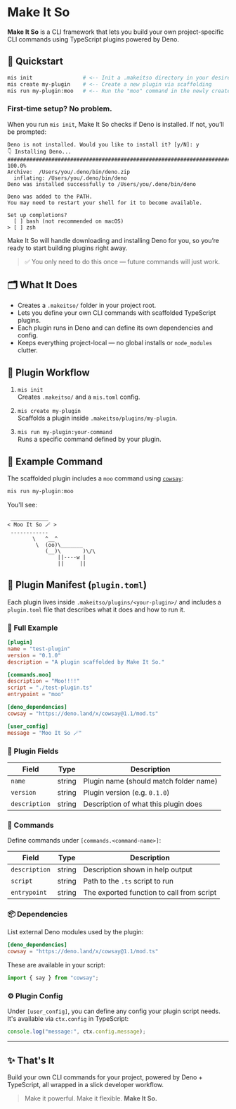 # Make It So

**Make It So** is a CLI framework that lets you build your own project-specific CLI commands using TypeScript plugins powered by Deno.

## 🚀 Quickstart

```sh
mis init                # <-- Init a .makeitso directory in your desired project
mis create my-plugin    # <-- Create a new plugin via scaffolding
mis run my-plugin:moo   # <-- Run the "moo" command in the newly created "my-plugin" 
```

### First-time setup? No problem.

When you run `mis init`, Make It So checks if Deno is installed. If not, you’ll be prompted:

```
Deno is not installed. Would you like to install it? [y/N]: y
👇 Installing Deno...
######################################################################## 100.0%
Archive:  /Users/you/.deno/bin/deno.zip
  inflating: /Users/you/.deno/bin/deno  
Deno was installed successfully to /Users/you/.deno/bin/deno

Deno was added to the PATH.
You may need to restart your shell for it to become available.

Set up completions?
  [ ] bash (not recommended on macOS)
> [ ] zsh
```

Make It So will handle downloading and installing Deno for you, so you’re ready to start building plugins right away.

> ✅ You only need to do this once — future commands will just work.

## 🗂 What It Does

- Creates a `.makeitso/` folder in your project root.
- Lets you define your own CLI commands with scaffolded TypeScript plugins.
- Each plugin runs in Deno and can define its own dependencies and config.
- Keeps everything project-local — no global installs or `node_modules` clutter.

## 🧱 Plugin Workflow

1. `mis init`  
   Creates `.makeitso/` and a `mis.toml` config.

2. `mis create my-plugin`  
   Scaffolds a plugin inside `.makeitso/plugins/my-plugin`.

3. `mis run my-plugin:your-command`  
   Runs a specific command defined by your plugin.

## 🐄 Example Command

The scaffolded plugin includes a `moo` command using [`cowsay`](https://deno.land/x/cowsay):

```sh
mis run my-plugin:moo
```

You'll see:

```
 ____________
< Moo It So 🪄 >
 ------------
        \   ^__^
         \  (oo)\_______
            (__)\       )\/\
                ||----w |
                ||     ||
```

## 📄 Plugin Manifest (`plugin.toml`)

Each plugin lives inside `.makeitso/plugins/<your-plugin>/` and includes a `plugin.toml` file that describes what it does and how to run it.

### 🔧 Full Example

```toml
[plugin]
name = "test-plugin"
version = "0.1.0"
description = "A plugin scaffolded by Make It So."

[commands.moo]
description = "Moo!!!!"
script = "./test-plugin.ts"
entrypoint = "moo"

[deno_dependencies]
cowsay = "https://deno.land/x/cowsay@1.1/mod.ts"

[user_config]
message = "Moo It So 🪄"
```

### 🧩 Plugin Fields

| Field          | Type   | Description                                |
|----------------|--------|--------------------------------------------|
| `name`         | string | Plugin name (should match folder name)     |
| `version`      | string | Plugin version (e.g. `0.1.0`)              |
| `description`  | string | Description of what this plugin does       |

### 🚀 Commands

Define commands under `[commands.<command-name>]`:

| Field         | Type   | Description                                |
|---------------|--------|--------------------------------------------|
| `description` | string | Description shown in help output           |
| `script`      | string | Path to the `.ts` script to run            |
| `entrypoint`  | string | The exported function to call from script  |

### 📦 Dependencies

List external Deno modules used by the plugin:

```toml
[deno_dependencies]
cowsay = "https://deno.land/x/cowsay@1.1/mod.ts"
```

These are available in your script:

```ts
import { say } from "cowsay";
```

### ⚙️ Plugin Config

Under `[user_config]`, you can define any config your plugin script needs. It's available via `ctx.config` in TypeScript:

```ts
console.log("message:", ctx.config.message);
```

---

## ✨ That's It

Build your own CLI commands for your project, powered by Deno + TypeScript, all wrapped in a slick developer workflow.

> Make it powerful. Make it flexible. **Make It So.**

